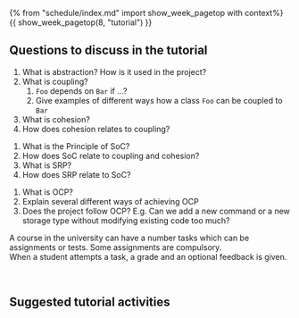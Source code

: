 {% from "schedule/index.md" import show_week_pagetop with context%}
{{ show_week_pagetop(8, "tutorial") }}

## Questions to discuss in the tutorial

<panel header="{{icon_Q }} Question set 1">
<question>

1. What is abstraction? How is it used in the project?
1. What is coupling?
   1. `Foo` depends on `Bar` if …?
   1. Give examples of different ways how a class `Foo` can be coupled to `Bar`
1. What is cohesion?
1. How does cohesion relates to coupling?

</question>
</panel>


<panel header="{{icon_Q }} Question set 2">
<question>

1. What is the Principle of SoC?
1. How does SoC relate to coupling and cohesion?
1. What is SRP?
1. How does SRP relate to SoC?

</question>
</panel>

<panel header="{{icon_Q }} Question set 3">
<question>

1. What is OCP?
1. Explain several different ways of achieving OCP
1. Does the project follow OCP? E.g. Can we add a new command or a new storage type without modifying existing code too much?

</question>
</panel>

<panel header="{{icon_Q }} Model the relation between the students and tasks">
<question>

A course in the university can have a number tasks which can be assignments or tests. 
Some assignments are compulsory. <br>
When a student attempts a task, a grade and an optional feedback is given.

</question>
</panel>

<br>

## Suggested tutorial activities



<include src="../../book/modeling/modelingStructures/classDiagramsIntermediate/q-explainClassDiagramNotation.md" />

<include src="../../book/modeling/modelingStructures/classDiagramsIntermediate/q-drawClassDiagramForItemEtc.md" />

<include src="../../book/modeling/modelingBehaviors/sequenceDiagramsIntermediate/q-essay-expainParserFactory.md" />







<!--
<panel header="{{ icon_Q }} Architecture">
<question>

1. Which architecture styles are used by AB-4?
1. What is an API? How is it used in AB-4?

</question>
</panel>
-->